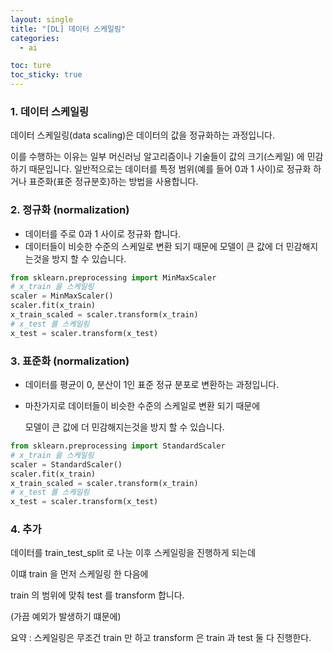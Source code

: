 ```yaml
---
layout: single
title: "[DL] 데이터 스케일링"
categories:
  - ai

toc: ture
toc_sticky: true
---
```


<!-- 위는 머릿말임 아래부터 포스트 본문 -->

### 1. 데이터 스케일링

데이터 스케일링(data scaling)은 데이터의 값을 정규화하는 과정입니다. 

이를 수행하는 이유는 일부 머신러닝 알고리즘이나 기술들이 값의 크기(스케일) 에 민감하기 때문입니다. 일반적으로는 데이터를 특정 범위(예를 들어 0과 1 사이)로 정규화 하거나 표준화(표준 정규분호)하는 방법을 사용합니다.

### 2. 정규화 (normalization)

- 데이터를 주로 0과 1 사이로 정규화 합니다.
- 데이터들이 비슷한 수준의 스케일로 변환 되기 때문에 모델이 큰 값에 더 민감해지는것을 방지 할 수 있습니다.

```python
from sklearn.preprocessing import MinMaxScaler
# x_train 을 스케일링
scaler = MinMaxScaler()
scaler.fit(x_train)
x_train_scaled = scaler.transform(x_train)
# x_test 를 스케일링
x_test = scaler.transform(x_test)
```

### 3. 표준화 (normalization)

- 데이터를 평균이 0, 분산이 1인 표준 정규 분포로 변환하는 과정입니다.
- 마찬가지로 데이터들이 비슷한 수준의 스케일로 변환 되기 때문에
    
    모델이 큰 값에 더 민감해지는것을 방지 할 수 있습니다.
    

```python
from sklearn.preprocessing import StandardScaler
# x_train 을 스케일링
scaler = StandardScaler()
scaler.fit(x_train)
x_train_scaled = scaler.transform(x_train)
# x_test 를 스케일링
x_test = scaler.transform(x_test)
```

### 4. 추가

데이터를 train_test_split 로 나눈 이후 스케일링을 진행하게 되는데

이떄 train 을 먼저 스케일링 한 다음에

 train 의 범위에 맞춰 test 를  transform 합니다. 

(가끔 예외가 발생하기 떄문에)

요약 : 스케일링은 무조건 train 만 하고 transform 은 train 과  test 둘 다 진행한다.